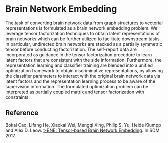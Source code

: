 # Brain Network Embedding

The task of converting brain network data from graph structures to vectorial representations is formulated as a brain network embedding problem. We leverage tensor factorization techniques to obtain latent representations of brain networks which can be further utilized to facilitate downstream tasks. In particular, undirected brain networks are stacked as a partially symmetric tensor before conducting factorization. The self-report data are incorporated as guidance in the tensor factorization procedure to learn latent factors that are consistent with the side information. Furthermore, the representation learning and classifier training are blended into a unified optimization framework to obtain discriminative representations, by allowing the classifier parameters to interact with the original brain network data via latent factors and the representation learning process to be aware of the supervision information. The formulated optimization problem can be interpreted as partially coupled matrix and tensor factorization with constraints.

Reference
---------
Bokai Cao, Lifang He, Xiaokai Wei, Mengqi Xing, Philip S. Yu, Heide Klumpp and Alex D. Leow. [t-BNE: Tensor-based Brain Network Embedding](https://www.cs.uic.edu/~bcao1/doc/sdm17.pdf). In SDM 2017.
